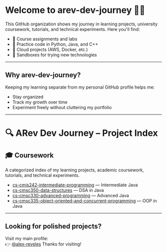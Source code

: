 # Welcome to arev-dev-journey 👨‍💻
This GitHub organization shows my journey in learning projects, university coursework, tutorials, and technical experiments.
Here you'll find:
- 🔹 Course assignments and labs
- 🔹 Practice code in Python, Java, and C++
- 🔹 Cloud projects (AWS, Docker, etc.)
- 🔹 Sandboxes for trying new technologies
---
## Why arev-dev-journey?
Keeping my learning separate from my personal GitHub profile helps me:
- Stay organized
- Track my growth over time
- Experiment freely without cluttering my portfolio
---
# 🔍 ARev Dev Journey – Project Index
## 🎓 Coursework
A categorized index of my learning projects, academic coursework, tutorials, and technical experiments.
- [cs-cmis242-intermediate-programming](https://github.com/arev-dev-journey/cs-cmis242-intermediate-programaming) — Intermediate Java
- [cs-cmsc350-data-structures](https://github.com/arev-dev-journey/cs-cmsc350-data-structures) — DSA in Java
- [cs-cmsc330-advanced-programming](https://github.com/arev-dev-journey/cs-cmsc330-advanced-programming) — Advanced Java
- [cs-cmsc335-object-oriented-and-concurrent-programming](https://github.com/arev-dev-journey/cs-cmsc335-object-oriented-and-concurrent-programming) — OOP in Java
---
## Looking for polished projects?
Visit my main profile:  
👉 [@alex-reveles](https://github.com/alex-reveles)
Thanks for visiting!
